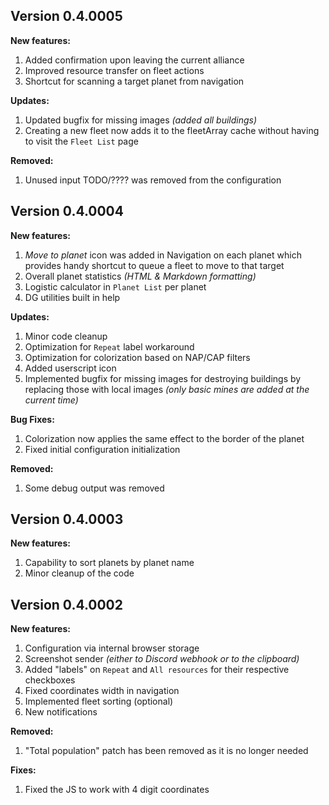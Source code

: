 ## Version 0.4.0005

**New features:**

1. Added confirmation upon leaving the current alliance
1. Improved resource transfer on fleet actions
1. Shortcut for scanning a target planet from navigation

**Updates:**

1. Updated bugfix for missing images *(added all buildings)*
1. Creating a new fleet now adds it to the fleetArray cache without having to visit the `Fleet List` page

**Removed:**

1. Unused input TODO/???? was removed from the configuration

## Version 0.4.0004

**New features:**

1. *Move to planet* icon was added in Navigation on each planet which provides handy shortcut to queue a fleet to move to that target
1. Overall planet statistics *(HTML & Markdown formatting)*
1. Logistic calculator in `Planet List` per planet
1. DG utilities built in help

**Updates:**

1. Minor code cleanup
1. Optimization for `Repeat` label workaround
1. Optimization for colorization based on NAP/CAP filters
1. Added userscript icon
1. Implemented bugfix for missing images for destroying buildings by replacing those with local images *(only basic mines are added at the current time)*

**Bug Fixes:**

1. Colorization now applies the same effect to the border of the planet
1. Fixed initial configuration initialization

**Removed:**

1. Some debug output was removed

## Version 0.4.0003

**New features:**

1. Capability to sort planets by planet name
1. Minor cleanup of the code

## Version 0.4.0002

**New features:**

1. Configuration via internal browser storage
1. Screenshot sender *(either to Discord webhook or to the clipboard)*
1. Added "labels" on `Repeat` and `All resources` for their respective checkboxes
1. Fixed coordinates width in navigation
1. Implemented fleet sorting (optional)
1. New notifications

**Removed:**

1. "Total population" patch has been removed as it is no longer needed

**Fixes:**

1. Fixed the JS to work with 4 digit coordinates